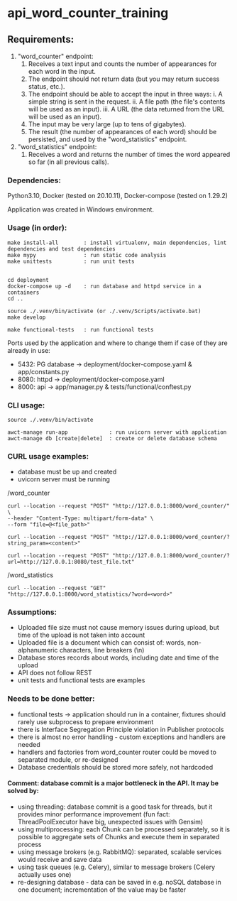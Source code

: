 # api_word_counter_training

## Requirements:
1. "word_counter" endpoint:
   1. Receives a text input and counts the number of appearances for each word in the
      input. 
   2. The endpoint should not return data (but you may return success status, etc.). 
   3. The endpoint should be able to accept the input in three ways:
      i. A simple string is sent in the request.
      ii. A file path (the file's contents will be used as an input).
      iii. A URL (the data returned from the URL will be used as an input). 
   4. The input may be very large (up to tens of gigabytes). 
   5. The result (the number of appearances of each word) should be persisted, and
      used by the "word_statistics" endpoint.
2. "word_statistics" endpoint:
   1. Receives a word and returns the number of times the word appeared so far (in all
   previous calls).

### Dependencies:
Python3.10, Docker (tested on 20.10.11), Docker-compose (tested on 1.29.2)

Application was created in Windows environment.

### Usage (in order):
``` 
make install-all        : install virtualenv, main dependencies, lint dependencies and test dependencies
make mypy               : run static code analysis
make unittests          : run unit tests


cd deployment
docker-compose up -d    : run database and httpd service in a containers
cd ..

source ./.venv/bin/activate (or ./.venv/Scripts/activate.bat)
make develop

make functional-tests   : run functional tests
```

Ports used by the application and where to change them if case of they are already in use:
- 5432: PG database -> deployment/docker-compose.yaml & app/constants.py
- 8080: httpd -> deployment/docker-compose.yaml
- 8000: api -> app/manager.py & tests/functional/conftest.py

### CLI usage:
```
source ./.venv/bin/activate

awct-manage run-app             : run uvicorn server with application
awct-manage db [create|delete]  : create or delete database schema

```

### CURL usage examples:

- database must be up and created
- uvicorn server must be running


/word_counter
```
curl --location --request "POST" "http://127.0.0.1:8000/word_counter/" \
--header "Content-Type: multipart/form-data" \
--form "file=@<file_path>"

curl --location --request "POST" "http://127.0.0.1:8000/word_counter/?string_param=<content>"

curl --location --request "POST" "http://127.0.0.1:8000/word_counter/?url=http://127.0.0.1:8080/test_file.txt"
```

/word_statistics
```
curl --location --request "GET" "http://127.0.0.1:8000/word_statistics/?word=<word>"
```

### Assumptions:
- Uploaded file size must not cause memory issues during upload, but time of the upload is not taken into account
- Uploaded file is a document which can consist of: words, non-alphanumeric characters, line breakers (\n)
- Database stores records about words, including date and time of the upload
- API does not follow REST
- unit tests and functional tests are examples


### Needs to be done better:
- functional tests -> application should run in a container, fixtures should rarely use subprocess to prepare environment
- there is Interface Segregation Principle violation in Publisher protocols
- there is almost no error handling - custom exceptions and handlers are needed
- handlers and factories from word_counter router could be moved to separated module, or re-designed
- Database credentials should be stored more safely, not hardcoded


#### Comment: database commit is a major bottleneck in the API. It may be solved by:
- using threading: database commit is a good task for threads, but it provides minor performance improvement (fun fact: ThreadPoolExecutor have big, unexpected issues with Gensim)
- using multiprocessing: each Chunk can be processed separately, so it is possible to aggregate sets of Chunks and execute them in separated process
- using message brokers (e.g. RabbitMQ): separated, scalable services would receive and save data
- using task queues (e.g. Celery), similar to message brokers (Celery actually uses one)
- re-designing database - data can be saved in e.g. noSQL database in one document; incrementation of the value may be faster
